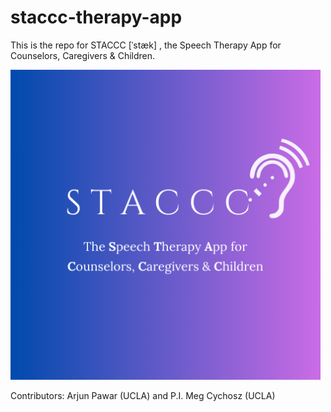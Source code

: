 # staccc-therapy-app

This is the repo for STACCC [ˈstæk] , the Speech Therapy App for Counselors, Caregivers & Children.

<img src="https://github.com/spoglab-ucla/staccc-therapy-app/blob/main/stacclogo.png" width="496">

Contributors: Arjun Pawar (UCLA) and P.I. Meg Cychosz (UCLA)

